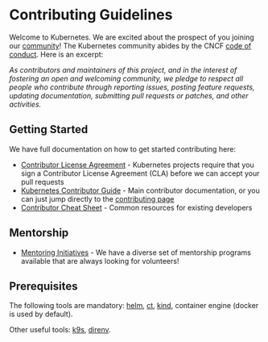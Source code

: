 # Contributing Guidelines

Welcome to Kubernetes. We are excited about the prospect of you joining our [community](https://git.k8s.io/community)! The Kubernetes community abides by the CNCF [code of conduct](code-of-conduct.md). Here is an excerpt:

_As contributors and maintainers of this project, and in the interest of fostering an open and welcoming community, we pledge to respect all people who contribute through reporting issues, posting feature requests, updating documentation, submitting pull requests or patches, and other activities._

## Getting Started

We have full documentation on how to get started contributing here:

- [Contributor License Agreement](https://git.k8s.io/community/CLA.md) - Kubernetes projects require that you sign a Contributor License Agreement (CLA) before we can accept your pull requests
- [Kubernetes Contributor Guide](https://k8s.dev/guide) - Main contributor documentation, or you can just jump directly to the [contributing page](https://k8s.dev/docs/guide/contributing/)
- [Contributor Cheat Sheet](https://k8s.dev/cheatsheet) - Common resources for existing developers

## Mentorship

- [Mentoring Initiatives](https://k8s.dev/community/mentoring) - We have a diverse set of mentorship programs available that are always looking for volunteers!

## Prerequisites

The following tools are mandatory: [helm](https://helm.sh/), [ct](https://github.com/helm/chart-testing), [kind](https://kind.sigs.k8s.io/), container engine (docker is used by default).

Other useful tools: [k9s](https://k9scli.io/), [direnv](https://direnv.net/).
